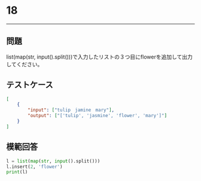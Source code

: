 # 18

---
## 問題

list(map(str, input().split()))で入力したリストの３つ目にflowerを追加して出力してください。

## テストケース

```json
[
	{
		"input": ["tulip　jamine　mary"],
		"output": ["['tulip', 'jasmine', 'flower', 'mary']"]
  	}
]
```

## 模範回答
```python
l = list(map(str, input().split()))
l.insert(2, 'flower')
print(l)
```